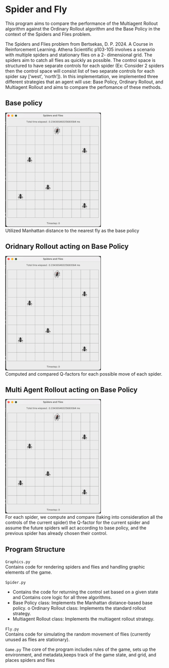 # Spider and Fly
This program aims to compare the performance of the Multiagent Rollout algorithm against the Ordinary Rollout algorithm and the Base Policy in the context of the Spiders and Flies problem. 

The Spiders and Flies problem from Bertsekas, D. P. 2024. A Course in Reinforcement Learning. Athena Scientific p103-105 involves a scenario with multiple spiders and stationary flies on a 2- dimensional grid. The spiders aim to catch all flies as quickly as possible. The control space is structured to have separate controls for each spider (Ex: Consider 2 spiders then the control space will consist list of two separate controls for each spider say [‘west’, ‘north’]). In this implementation, we implemented three different strategies that an agent will use: Base Policy, Ordinary Rollout, and Multiagent Rollout and aims to compare the perfomance of these methods.

## Base policy
![Base Policy](./outputs/base_policy.gif?raw=true "Base Policy") <br>
Utilized Manhattan distance to the nearest fly as the base policy

## Oridnary Rollout acting on Base Policy
![Ordinary Rollout](./outputs/base_policy.gif?raw=true "Ordinary Rollout")<br>
Computed and compared Q-factors for each possible move of each spider.


## Multi Agent Rollout acting on Base Policy
![Multi Agent Rollout](./outputs/base_policy.gif?raw=true "Multi Agent Rollout")<br>
For each spider, we compute and compare (taking into consideration all the
controls of the current spider) the Q-factor for the current spider and assume the future spiders will act according to base policy, and the previous spider has already chosen their control.


## Program Structure
`Graphics.py` <br>
Contains code for rendering spiders and flies and handling graphic elements of the game.

`Spider.py`
<ul>
    <li>Contains the code for returning the control set based on a given state and Contains core logic for all three algorithms.</li>
    <li>Base Policy class: Implements the Manhattan distance-based base policy. o Ordinary Rollout class: Implements the standard rollout strategy.</li>
    <li>Multiagent Rollout class: Implements the multiagent rollout strategy.</li>
</ul>

`Fly.py`<br>
Contains code for simulating the random movement of flies (currently unused as flies are
stationary).

`Game.py`
The core of the program includes rules of the game, sets up the environment, and metadata,keeps track of the game state, and grid, and places spiders and flies
